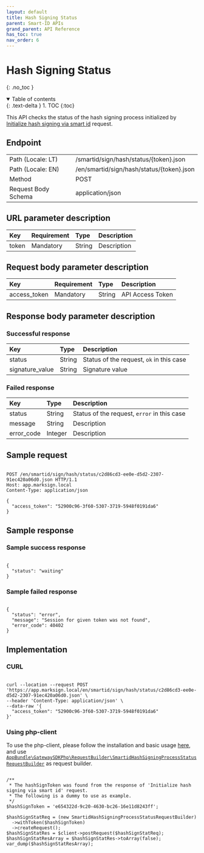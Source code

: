 ```yaml
---
layout: default
title: Hash Signing Status
parent: Smart-ID APIs
grand_parent: API Reference
has_toc: true
nav_order: 6
---
```


# Hash Signing Status
{: .no_toc }

<details open markdown="block">
  <summary>
    Table of contents
  </summary>
  {: .text-delta }
1. TOC
{:toc}
</details>

This API checks the status of the hash signing process initialized by [Initialize hash signing via smart id](/documentation/api-references/smartId/apiSmartidInitHashSigning.html#initialize-hash-signing-via-smart-id) request.

## Endpoint

<table>
  <tbody>
    <tr>
      <td>Path (Locale: LT)</td>
      <td>/smartid/sign/hash/status/{token}.json</td>
    </tr>
    <tr>
      <td>Path (Locale: EN)</td>
      <td>/en/smartid/sign/hash/status/{token}.json</td>
    </tr>
    <tr>
      <td>Method</td>
      <td>POST</td>
    </tr>
    <tr>
      <td>Request Body Schema</td>
      <td>application/json</td>
    </tr>
  </tbody>
</table>

## URL parameter description

| Key | Requirement | Type | Description |
| :--- | :--- | :--- | :--- |
| token | Mandatory | String | Description |

## Request body parameter description

| Key | Requirement | Type | Description |
| :--- | :--- | :--- | :--- |
| access_token | Mandatory | String | API Access Token |



## Response body parameter description

### Successful response

| Key | Type | Description |
| :--- | :--- | :--- |
| status | String | Status of the request, `ok` in this case |
| signature_value | String | Signature value |

### Failed response

| Key | Type | Description |
| :--- | :--- | :--- |
| status | String | Status of the request, `error` in this case |
| message | String | Description |
| error_code | Integer | Description |

## Sample request

```

POST /en/smartid/sign/hash/status/c2d86cd3-ee0e-d5d2-2307-91ec420a06d0.json HTTP/1.1
Host: app.marksign.local
Content-Type: application/json

{
  "access_token": "52900c96-3f60-5307-3719-5948f0191da6"
}

```

## Sample response

### Sample success response

```

{
  "status": "waiting"
}

```

### Sample failed response

```

{
  "status": "error",
  "message": "Session for given token was not found",
  "error_code": 40402
}

```

## Implementation

### CURL

```

curl --location --request POST 'https://app.marksign.local/en/smartid/sign/hash/status/c2d86cd3-ee0e-d5d2-2307-91ec420a06d0.json' \
--header 'Content-Type: application/json' \
--data-raw '{
  "access_token": "52900c96-3f60-5307-3719-5948f0191da6"
}'

```

### Using php-client

To use the php-client, please follow the installation and basic usage [here](/documentation/sdk-php-client.html#usage), and use [`AppBundle\GatewaySDKPhp\RequestBuilder\SmartidHashSigningProcessStatusRequestBuilder`](/documentation/class-ref/GatewaySDKPhp/RequestBuilder/SmartidHashSigningProcessStatusRequestBuilder.html) as request builder.

```

/**
 * The hashSignToken was found from the response of 'Initialize hash signing via smart id' request.
 * The following is a dummy to use as example.
 */
$hashSignToken = 'e654322d-9c20-4630-bc26-16e11d8243ff';

$hashSignStatReq = (new SmartidHashSigningProcessStatusRequestBuilder)
  ->withToken($hashSignToken)
  ->createRequest();
$hashSignStatRes = $client->postRequest($hashSignStatReq);
$hashSignStatResArray = $hashSignStatRes->toArray(false);
var_dump($hashSignStatResArray);

```
